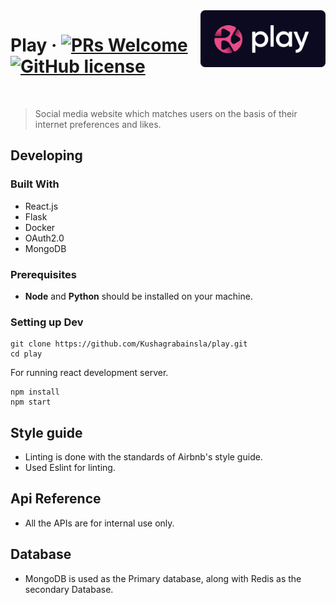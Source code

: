 <img src="https://raw.githubusercontent.com/Kushagrabainsla/play/master/public/playLogo.ico" alt="Play Logo" width="200" align="right">



# Play &middot; [![PRs Welcome](https://img.shields.io/badge/PRs-welcome-brightgreen.svg?style=flat)](http://makeapullrequest.com) [![GitHub license](https://img.shields.io/badge/license-MIT-blue.svg?style=flat)](https://github.com/your/your-project/blob/master/LICENSE)

<Br/>

> Social media website which matches users on the basis of their internet preferences and likes.


## Developing


### Built With

* React.js
* Flask
* Docker
* OAuth2.0
* MongoDB

### Prerequisites
* **Node** and **Python** should be installed on your machine.


### Setting up Dev


```shell
git clone https://github.com/Kushagrabainsla/play.git
cd play
```

For running react development server.

```shell
npm install
npm start
```


## Style guide

* Linting is done with the standards of Airbnb's style guide. 
* Used Eslint for linting.

## Api Reference

* All the APIs are for internal use only.


## Database

* MongoDB is used as the Primary database, along with Redis as the secondary Database.